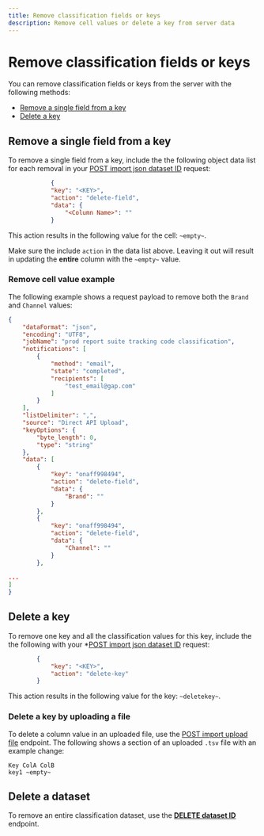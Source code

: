 ```yaml
---
title: Remove classification fields or keys
description: Remove cell values or delete a key from server data
---
```


# Remove classification fields or keys

You can remove classification fields or keys from the server with the following methods:

* [Remove a single field from a key](#Remove-a-single-field-from-a-key)
* [Delete a key](#Delete-a-key)

## Remove a single field from a key

To remove a single field from a key, include the the following object data list for each removal in your [POST import json dataset ID](https://developer.adobe.com/analytics-apis/docs/2.0/guides/endpoints/classifications/#post-import-json-classification) request:

```json
            {
            "key": "<KEY>",
            "action": "delete-field",
            "data": {
                "<Column Name>": ""
            }
```

This action results in the following value for the cell: `~empty~`.

Make sure the include `action` in the data list above. Leaving it out will result in updating the **entire** column with the `~empty~` value.

### Remove cell value example

The following example shows a request payload to remove both the `Brand` and `Channel` values:

```json
{
    "dataFormat": "json",
    "encoding": "UTF8",
    "jobName": "prod report suite tracking code classification",
    "notifications": [
        {
            "method": "email",
            "state": "completed",
            "recipients": [
                "test_email@gap.com"
            ]
        }
    ],
    "listDelimiter": ",",
    "source": "Direct API Upload",
    "keyOptions": {
        "byte_length": 0,
        "type": "string"
    },
    "data": [
        {
            "key": "onaff998494",
            "action": "delete-field",
            "data": {
                "Brand": ""
            }
        },
        {
            "key": "onaff998494",
            "action": "delete-field",
            "data": {
                "Channel": ""
            }
        },
       
...
]
}
```

## Delete a key

To remove one key and all the classification values for this key, include the the following with your *[POST import json dataset ID](https://developer.adobe.com/analytics-apis/docs/2.0/guides/endpoints/classifications/#post-import-json-classification) request:


```json
        {
            "key": "<KEY>",
            "action": "delete-key"
        }
```

This action results in the following value for the key: `~deletekey~`.

### Delete a key by uploading a file

To delete a column value in an uploaded file, use the [POST import upload file](https://developer.adobe.com/analytics-apis/docs/2.0/guides/endpoints/classifications/import-file/) endpoint. The following shows a section of an uploaded `.tsv` file with an example change:

```
Key ColA ColB
key1 ~empty~
```

## Delete a dataset

To remove an entire classification dataset, use the [**DELETE dataset ID**](https://adobedocs.github.io/analytics-2.0-apis/?urls.primaryName=Classification%202.0%20APIs#/Classification%20Dataset/deleteDataset) endpoint.



